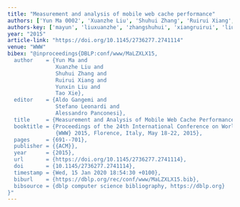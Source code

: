 ```yaml
---
title: "Measurement and analysis of mobile web cache performance"
authors: ['Yun Ma 0002', 'Xuanzhe Liu', 'Shuhui Zhang', 'Ruirui Xiang', 'Yunxin Liu', 'Tao Xie 0001']
authors-key: ['mayun', 'liuxuanzhe', 'zhangshuhui', 'xiangruirui', 'liuyunxin', 'xietao']
year: "2015"
article-link: "https://doi.org/10.1145/2736277.2741114"
venue: "WWW"
bibex: "@inproceedings{DBLP:conf/www/MaLZXLX15,
  author    = {Yun Ma and
               Xuanzhe Liu and
               Shuhui Zhang and
               Ruirui Xiang and
               Yunxin Liu and
               Tao Xie},
  editor    = {Aldo Gangemi and
               Stefano Leonardi and
               Alessandro Panconesi},
  title     = {Measurement and Analysis of Mobile Web Cache Performance},
  booktitle = {Proceedings of the 24th International Conference on World Wide Web,
               {WWW} 2015, Florence, Italy, May 18-22, 2015},
  pages     = {691--701},
  publisher = {{ACM}},
  year      = {2015},
  url       = {https://doi.org/10.1145/2736277.2741114},
  doi       = {10.1145/2736277.2741114},
  timestamp = {Wed, 15 Jan 2020 18:54:30 +0100},
  biburl    = {https://dblp.org/rec/conf/www/MaLZXLX15.bib},
  bibsource = {dblp computer science bibliography, https://dblp.org}
}"
---
```

